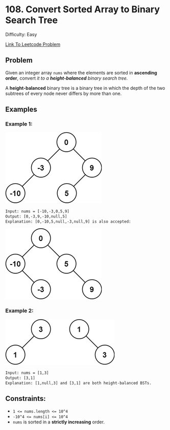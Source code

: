 # 108. Convert Sorted Array to Binary Search Tree
Difficulty: Easy

[Link To Leetcode Problem](https://leetcode.com/problems/convert-sorted-array-to-binary-search-tree/)

## Problem
Given an integer array `nums` where the elements are sorted in **ascending order**, convert *it to a **height-balanced** binary search tree.*

A **height-balanced** binary tree is a binary tree in which the depth of the two subtrees of every node never differs by more than one.

## Examples
### Example 1:
![example1](./example1.jpg)
```
Input: nums = [-10,-3,0,5,9]
Output: [0,-3,9,-10,null,5]
Explanation: [0,-10,5,null,-3,null,9] is also accepted:
```
![example1-1](./example1-1.jpg)
### Example 2:
![example2](./example2.jpg)
```
Input: nums = [1,3]
Output: [3,1]
Explanation: [1,null,3] and [3,1] are both height-balanced BSTs.
```

## Constraints:
- `1 <= nums.length <= 10^4`
- `-10^4 <= nums[i] <= 10^4`
- `nums` is sorted in a **strictly increasing** order.